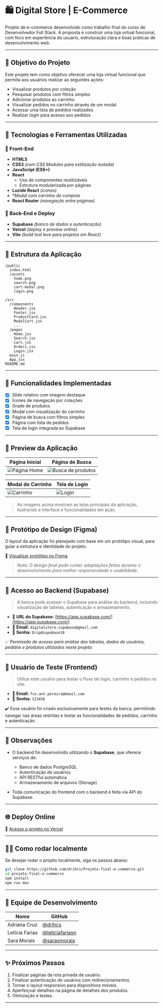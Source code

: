 
# 🛍️ Digital Store | E-Commerce

Projeto de e-commerce desenvolvido como trabalho final do curso de Desenvolvedor Full Stack. A proposta é construir uma loja virtual funcional, com foco em experiência do usuário, estruturação clara e boas práticas de desenvolvimento web.

---

## 🎯 Objetivo do Projeto

Este projeto tem como objetivo oferecer uma loja virtual funcional que permita aos usuários realizar as seguintes ações:

- Visualizar produtos por coleção
- Pesquisar produtos com filtros simples
- Adicionar produtos ao carrinho
- Visualizar pedidos no carrinho através de um modal
- Acessar uma lista de pedidos realizados
- Realizar login para acesso aos pedidos

---

## 🚀 Tecnologias e Ferramentas Utilizadas

### 🧱 Front-End
- **HTML5**  
- **CSS3** *(com CSS Modules para estilização isolada)*
- **JavaScript (ES6+)**
- **React**  
  - Uso de componentes reutilizáveis  
  - Estrutura modularizada por páginas
- **Lucide React** *(ícones)*
- **Modal com carrinho de compras*  
- **React Router** *(navegação entre páginas)*

### 🧰 Back-End e Deploy
- **Supabase** *(banco de dados e autenticação)*
- **Vercel** *(deploy e preview online)*
- **Vite** *(build tool leve para projetos em React)*

---

## 🧩 Estrutura da Aplicação

```plaintext
/public
  index.html
  /assets
    home.png
    search.png
    cart-modal.png
    login.png

/src
  /components
    Header.jsx
    Footer.jsx
    ProductCard.jsx
    ModalCart.jsx
    ...
  /pages
    Home.jsx
    Search.jsx
    Cart.jsx
    Orders.jsx
    Login.jsx
  main.js
  App.jsx
README.md
```

---

## 🧪 Funcionalidades Implementadas

- [x] Slide rotativo com imagem destaque  
- [x] Ícones de navegação por coleções  
- [x] Grade de produtos  
- [x] Modal com visualização do carrinho  
- [x] Página de busca com filtros simples  
- [x] Página com lista de pedidos  
- [x] Tela de login integrada ao Supabase  

---

## 📸 Preview da Aplicação

| Página Inicial          | Página de Busca            |
|------------------------|---------------------------|
| ![Página Home](public/assets/home.png) | ![Busca de produtos](public/assets/search.png) |

| Modal do Carrinho       | Tela de Login              |
|------------------------|---------------------------|
| ![Carrinho](public/assets/cart-modal.png) | ![Login](public/assets/login.png) |

> As imagens acima mostram as telas principais da aplicação, ilustrando a interface e funcionalidades em ação.

---

## 🎨 Protótipo de Design (Figma)

O layout da aplicação foi planejado com base em um protótipo visual, para guiar a estrutura e identidade do projeto.

🔗 [Visualizar protótipo no Figma](https://www.figma.com/design/Tk1Wc4vTNMCZDWkIwAQTxC/DRIP-STORE---DIGITAL-COLLEGE?node-id=101-2&p=f&t=4J3ScYI7KD59Is8L-0)

> *Nota: O design final pode conter adaptações feitas durante o desenvolvimento para melhor responsividade e usabilidade.*

---

## 🔑 Acesso ao Backend (Supabase)

> A banca pode acessar o Supabase para análise do backend, incluindo visualização de tabelas, autenticação e armazenamento.

- 🔗 **URL do Supabase:** [https://app.supabase.com/](https://app.supabase.com/)
- 📧 **Email:** `digitalstore.supabase@gmail.com`
- 🔐 **Senha:** `Drip@supabase10`

✅ *Permissão de acesso para análise das tabelas, dados de usuários, pedidos e produtos utilizados neste projeto.*

---

## 👥 Usuário de Teste (Frontend)

> Utilize este usuário para testar o fluxo de login, carrinho e pedidos no site.

- 📧 **Email:** `fco.ant.pereira@email.com`
- 🔐 **Senha:** `123456`

✔️ Esse usuário foi criado exclusivamente para testes da banca, permitindo navegar nas áreas restritas e testar as funcionalidades de pedidos, carrinho e autenticação.

---

## 📝 Observações

- O backend foi desenvolvido utilizando o **Supabase**, que oferece serviços de:
  - Banco de dados PostgreSQL  
  - Autenticação de usuários  
  - API RESTful automática  
  - Armazenamento de arquivos (Storage)

- Toda comunicação do frontend com o backend é feita via API do Supabase.

---

## 🌐 Deploy Online

🔗 [Acesse o projeto no Vercel](https://vercel.com/drih1502-gmailcoms-projects/projeto-final-e-commerce)

---

## 🏃‍♂️ Como rodar localmente

Se desejar rodar o projeto localmente, siga os passos abaixo:

```bash
git clone https://github.com/drihcs/Projeto-final-e-commerce.git
cd projeto-final-e-commerce
npm install
npm run dev
```

---

## 👥 Equipe de Desenvolvimento

| Nome           | GitHub                                         |
|----------------|------------------------------------------------|
| Adriana Cruz   | [@drihcs](https://github.com/drihcs)          |
| Letícia Farias | [@leticiafariasn](https://github.com/leticiafariasn) |
| Sara Morais    | [@sarasmorais](https://github.com/sarasmorais) |

---

## ✨ Próximos Passos

1. Finalizar páginas da rota privada de usuário.  
2. Finalizar autenticação de usuários com redirecionamentos.  
3. Tornar o layout responsivo para dispositivos móveis.  
4. Aperfeiçoar detalhes na página de detalhes dos produtos.  
5. Otimização e testes.

---
